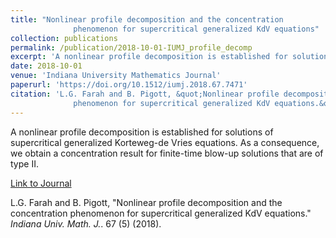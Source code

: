 ```yaml
---
title: "Nonlinear profile decomposition and the concentration
              phenomenon for supercritical generalized KdV equations"
collection: publications
permalink: /publication/2018-10-01-IUMJ_profile_decomp
excerpt: 'A nonlinear profile decomposition is established for solutions of supercritical generalized Korteweg-de Vries equations. As a consequence, we obtain a concentration result for finite-time blow-up solutions that are of type II.'
date: 2018-10-01
venue: 'Indiana University Mathematics Journal'
paperurl: 'https://doi.org/10.1512/iumj.2018.67.7471'
citation: 'L.G. Farah and B. Pigott, &quot;Nonlinear profile decomposition and the concentration
              phenomenon for supercritical generalized KdV equations.&quot; <i> Indiana Univ. Math. J.</i>. 67 (5) (2018).'
---
```

A nonlinear profile decomposition is established for solutions of supercritical generalized Korteweg-de Vries equations. As a consequence, we obtain a concentration result for finite-time blow-up solutions that are of type II.


[Link to Journal](https://doi.org/10.1512/iumj.2018.67.7471)

L.G. Farah and B. Pigott, &quot;Nonlinear profile decomposition and the concentration
              phenomenon for supercritical generalized KdV equations.&quot; <i> Indiana Univ. Math. J.</i>. 67 (5) (2018).
